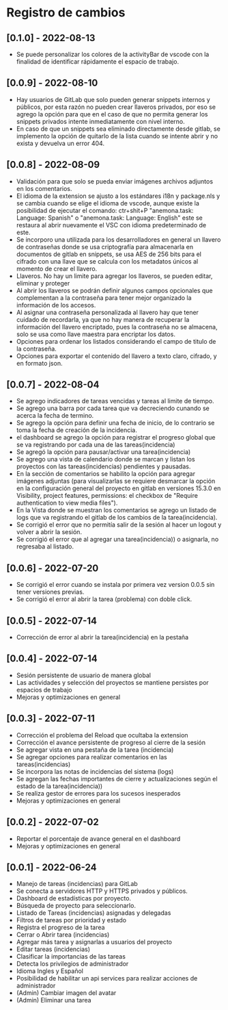 # **Registro de cambios**

## [0.1.0] - 2022-08-13
- Se puede personalizar los colores de la activityBar de vscode con la finalidad de identificar rápidamente el espacio de trabajo.

## [0.0.9] - 2022-08-10
- Hay usuarios de GitLab que solo pueden generar snippets internos y públicos, por esta razón no pueden crear llaveros privados, por eso se agrego la opción para que en el caso de que no permita generar los snippets privados intente inmediatamente con nivel interno.
- En caso de que un snippets sea eliminado directamente desde gitlab, se implemento la opción de quitarlo de la lista cuando se intente abrir y no exista y devuelva un error 404.


## [0.0.8] - 2022-08-09
- Validación para que solo se pueda enviar imágenes archivos adjuntos en los comentarios.
- El idioma de la extension se ajusto a los estándares i18n y package.nls y se cambia cuando se elige el idioma de vscode, aunque existe la posibilidad de ejecutar el comando: ctr+shit+P "anemona.task: Language: Spanish" o  "anemona.task: Language: English"  este se restaura al abrir nuevamente el VSC con idioma predeterminado de este.
- Se incorporo una utilizada para los desarrolladores en general un llavero de contraseñas donde se usa criptografía para almacenarla en documentos de gitlab en snippets, se usa AES de 256 bits para el cifrado con una llave que se calcula con los metadatos únicos al momento de crear el llavero.
- Llaveros. No hay un limite para agregar los llaveros, se pueden editar, eliminar y proteger
- Al abrir los llaveros se podrán definir algunos campos opcionales que complementan a la contraseña para tener mejor organizado la información de los accesos.
- Al asignar una contraseña personalizada al llavero hay que tener cuidado de recordarla, ya que no hay manera de recuperar la información del llavero encriptado, pues la contraseña no se almacena, solo se usa como llave maestra para encriptar los datos.
- Opciones para ordenar los listados considerando el campo de titulo de la contraseña.
- Opciones para exportar el contenido del llavero a texto claro, cifrado, y en formato json.  


## [0.0.7] - 2022-08-04
- Se agrego indicadores de tareas vencidas y tareas al limite de tiempo.
- Se agrego una barra por cada tarea que va decreciendo cunando se acerca la fecha de termino.
- Se agrego la opción para definir una fecha de inicio, de lo contrario se toma la fecha de creación de la incidencia.
- el dashboard se agrego la opción para registrar el progreso global que se va registrando por cada una de las tareas(incidencia)
- Se agregó la opción para pausar/activar una tarea(incidencia) 
- Se agrego una vista de calendario donde se marcan y listan los proyectos con las tareas(incidencias) pendientes y pausadas.  
- En la sección de comentarios se habilito la opción para agregar imágenes adjuntas (para visualizarlas se requiere desmarcar la opción en la configuración general del proyecto en gitlab en versiones 15.3.0  en Visibility, project features, permissions: el checkbox de "Require authentication to view media files").
- En la Vista donde se muestran los comentarios se agrego un listado de logs que va registrando el gitlab de los cambios de la tarea(incidencia).
- Se corrigió el error que no permitía salir de la sesión al hacer un logout y volver a abrir la sesión.
- Se corrigió el error que al agregar una tarea(incidencia)) o asignarla, no regresaba al listado.

## [0.0.6] - 2022-07-20

- Se corrigió el error cuando se instala por primera vez version 0.0.5 sin tener versiones previas.
- Se corrigió el error al abrir la tarea (problema) con doble click.

## [0.0.5] - 2022-07-14

- Corrección de error al abrir la tarea(incidencia) en la pestaña

## [0.0.4] - 2022-07-14

- Sesión persistente de usuario de manera global
- Las actividades y selección del proyectos se mantiene persistes por espacios de trabajo
- Mejoras y optimizaciones en general

## [0.0.3] - 2022-07-11

- Corrección el problema del Reload que ocultaba la extension
- Corrección el avance persistente de progreso al cierre de la sesión
- Se agregar vista  en una pestaña de la tarea (incidencia)
- Se agregar opciones para realizar comentarios en las tareas(incidencias)
- Se incorpora las notas de incidencias del sistema (logs)
- Se agregan las fechas importantes de cierre y actualizaciones según el estado de la tarea(incidencia))
- Se realiza gestor de errores para los sucesos inesperados
- Mejoras y optimizaciones en general

## [0.0.2] - 2022-07-02

- Reportar el porcentaje de avance general en el dashboard
- Mejoras y optimizaciones en general

## [0.0.1] - 2022-06-24

- Manejo de tareas (incidencias) para GitLab
- Se conecta a servidores HTTP y HTTPS privados y públicos.
- Dashboard de estadísticas por proyecto.
- Búsqueda de proyecto para seleccionarlo.
- Listado de Tareas (incidencias) asignadas y delegadas
- Filtros de tareas por prioridad y estado
- Registra el progreso de la tarea
- Cerrar o Abrir tarea (incidencias)
- Agregar más tarea y asignarlas a usuarios del proyecto
- Editar tareas (incidencias)
- Clasificar la importancias de las tareas
- Detecta los privilegios de administrador
- Idioma Ingles y Español
- Posibilidad de habilitar un api services para realizar acciones de administrador
- (Admin) Cambiar imagen del avatar
- (Admin) Eliminar una tarea
